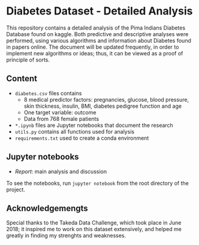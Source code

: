 # Diabetes Dataset - Detailed Analysis

This repository contains a detailed analysis of the Pima Indians Diabetes Database found on kaggle. Both predictive and descriptive analyses were performed, using various algorithms and information about Diabetes found in papers online.
The document will be updated frequently, in order to implement new algorithms or ideas; thus, it can be viewed as a proof of principle of sorts.

## Content
- `diabetes.csv` files contains 
  - 8 medical predictor factors: pregnancies, glucose, blood pressure, skin thickness, insulin, BMI, diabetes pedigree function and age
  - One target variable: outcome
  - Data from 768 female patients
- `*.ipynb` files are Jupyter notebooks that document the research
- `utils.py` contains all functions used for analysis
- `requirements.txt` used to create a conda environment

## Jupyter notebooks
- *Report*: main analysis and discussion

To see the notebooks, run `jupyter notebook` from the root directory of the project.


## Acknowledgemengts

Special  thanks to the Takeda Data Challenge, which took place in June 2018; it inspired me to work on this dataset extensively, and helped me greatly in finding my strenghts and weaknesses.
